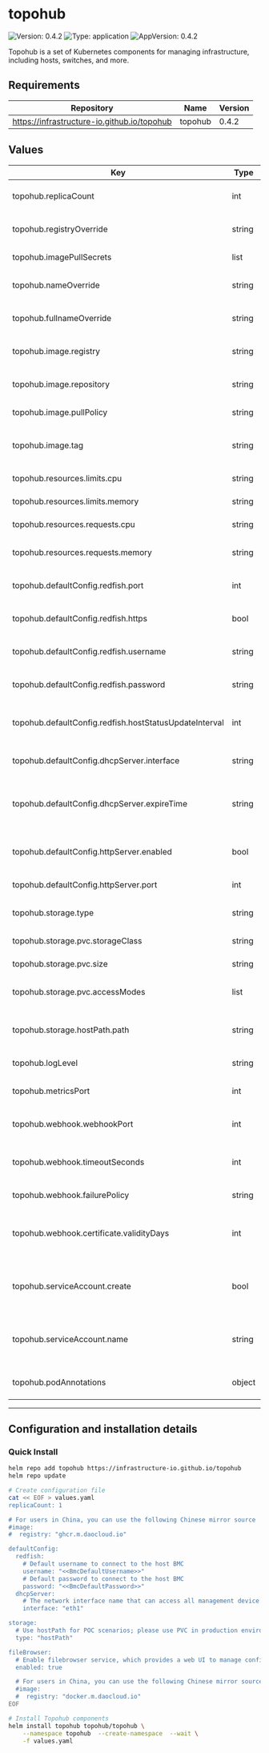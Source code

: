 # topohub

![Version: 0.4.2](https://img.shields.io/badge/Version-0.4.2-informational?style=flat-square) ![Type: application](https://img.shields.io/badge/Type-application-informational?style=flat-square) ![AppVersion: 0.4.2](https://img.shields.io/badge/AppVersion-0.4.2-informational?style=flat-square)

Topohub is a set of Kubernetes components for managing infrastructure, including hosts, switches, and more.

## Requirements

| Repository | Name | Version |
|------------|------|---------|
| https://infrastructure-io.github.io/topohub | topohub | 0.4.2 |

## Values

| Key                                      | Type   | Default       | Description                                                        |
|------------------------------------------|--------|---------------|--------------------------------------------------------------------|
| topohub.replicaCount                     | int    | `1`           | Number of replicas for topohub                                      |
| topohub.registryOverride                 | string | `""`          | Registry override for topohub                                      |
| topohub.imagePullSecrets                 | list   | `[]`          | List of image pull secrets                                          |
| topohub.nameOverride                     | string | `""`          | Override for the topohub name                                      |
| topohub.fullnameOverride                 | string | `""`          | Override for the full name of topohub                              |
| topohub.image.registry                   | string | `"ghcr.m.daocloud.io"` | Image registry address                                           |
| topohub.image.repository                 | string | `"infrastructure-io/topohub"` | Image repository name                                            |
| topohub.image.pullPolicy                 | string | `"IfNotPresent"` | Image pull policy                                                |
| topohub.image.tag                        | string | `"v0.4.2"`    | Image tag, overridden by version from Chart.yaml                  |
| topohub.resources.limits.cpu             | string | `"500m"`      | CPU limit for topohub                                             |
| topohub.resources.limits.memory          | string | `"512Mi"`     | Memory limit for topohub                                          |
| topohub.resources.requests.cpu            | string | `"100m"`      | CPU request for topohub                                           |
| topohub.resources.requests.memory         | string | `"128Mi"`     | Memory request for topohub                                        |
| topohub.defaultConfig.redfish.port       | int    | `443`         | Port for the Redfish endpoint                                      |
| topohub.defaultConfig.redfish.https      | bool   | `true`        | Enable HTTPS for Redfish                                           |
| topohub.defaultConfig.redfish.username    | string | `"admin"`     | Username for Redfish authentication                                 |
| topohub.defaultConfig.redfish.password    | string | `"secret"`    | Password for Redfish authentication                                 |
| topohub.defaultConfig.redfish.hostStatusUpdateInterval | int | `60`   | Status update interval in seconds for Redfish                     |
| topohub.defaultConfig.dhcpServer.interface | string | `""`         | Host network interface for DHCP server                             |
| topohub.defaultConfig.dhcpServer.expireTime | string | `"1d"`       | Expiration time for DHCP leases in the format of 1 day           |
| topohub.defaultConfig.httpServer.enabled   | bool   | `true`       | Enable HTTP server for ISO and ZTP in DHCP subnet                 |
| topohub.defaultConfig.httpServer.port      | int    | `80`         | Port for the HTTP server                                           |
| topohub.storage.type                      | string | `"hostPath"`  | Storage type for lease and config files                            |
| topohub.storage.pvc.storageClass          | string | `""`          | Storage class for PVCs                                            |
| topohub.storage.pvc.size                  | string | `"10Gi"`     | Storage size for new PVCs                                         |
| topohub.storage.pvc.accessModes           | list   | `["ReadWriteOnce"]` | Access modes for PVC                                       |
| topohub.storage.hostPath.path             | string | `"/var/lib/topohub"` | Path on the host for HostPath storage                  |
| topohub.logLevel                         | string | `"info"`      | Log level configuration                                            |
| topohub.metricsPort                      | int    | `8083`        | Port for the metrics probes                                             |
| topohub.webhook.webhookPort              | int    | `8082`        | Port for the webhook server                                        |
| topohub.webhook.timeoutSeconds            | int    | `5`           | Timeout for webhook calls in seconds                              |
| topohub.webhook.failurePolicy             | string | `"Fail"`      | Failure policy for webhook                                         |
| topohub.webhook.certificate.validityDays | int    | `36500`       | Validity duration of the webhook certificate in days              |
| topohub.serviceAccount.create             | bool   | `true`        | Specifies whether to create a service account                      |
| topohub.serviceAccount.name               | string | `""`          | Name of the service account, generated if not set                 |
| topohub.podAnnotations                    | object | `{}`          | Annotations to add to the pod                                      |
----------------------------------------------

## Configuration and installation details

### Quick Install

```bash
helm repo add topohub https://infrastructure-io.github.io/topohub
helm repo update

# Create configuration file
cat << EOF > values.yaml
replicaCount: 1

# For users in China, you can use the following Chinese mirror source
#image:
#  registry: "ghcr.m.daocloud.io"

defaultConfig:
  redfish:
    # Default username to connect to the host BMC
    username: "<<BmcDefaultUsername>>"
    # Default password to connect to the host BMC
    password: "<<BmcDefaultPassword>>"
  dhcpServer:
    # The network interface name that can access all management device networks on the node, which is connected to the switch in trunk mode
    interface: "eth1"

storage:
  # Use hostPath for POC scenarios; please use PVC in production environments
  type: "hostPath"

fileBrowser:
  # Enable filebrowser service, which provides a web UI to manage configuration files and ISO files
  enabled: true

  # For users in China, you can use the following Chinese mirror source
  #image:
  #  registry: "docker.m.daocloud.io"
EOF

# Install Topohub components
helm install topohub topohub/topohub \
    --namespace topohub  --create-namespace  --wait \
    -f values.yaml
```
